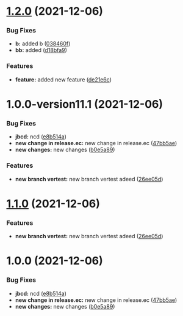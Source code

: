# [1.2.0](https://github.com/shubhamprataps/ver/compare/v1.1.0...v1.2.0) (2021-12-06)


### Bug Fixes

* **b:** added b ([038460f](https://github.com/shubhamprataps/ver/commit/038460f0bfe84d6c5c06dfc28f3550320128caa6))
* **bb:** added ([d18bfa9](https://github.com/shubhamprataps/ver/commit/d18bfa92aaca2120de36ad7c0214f78f208cd974))


### Features

* **feature:** added new feature ([de21e6c](https://github.com/shubhamprataps/ver/commit/de21e6c081a0c8ef87e90a216be9b35e9686d35a))

# 1.0.0-version11.1 (2021-12-06)


### Bug Fixes

* **jbcd:** ncd ([e8b514a](https://github.com/shubhamprataps/ver/commit/e8b514a280b1c7a0d8b71a52898849603bf38522))
* **new change in release.ec:** new change in release.ec ([47bb5ae](https://github.com/shubhamprataps/ver/commit/47bb5aefaa71048b5f6b14f2ce42123ed9671cad))
* **new changes:** new changes ([b0e5a89](https://github.com/shubhamprataps/ver/commit/b0e5a898969d7d107334bd4f117be2ffb6c64ef5))


### Features

* **new branch vertest:** new branch vertest adeed ([26ee05d](https://github.com/shubhamprataps/ver/commit/26ee05d08cce3396aeb75edeb20028c72c94db90))

# [1.1.0](https://github.com/shubhamprataps/ver/compare/v1.0.0...v1.1.0) (2021-12-06)


### Features

* **new branch vertest:** new branch vertest adeed ([26ee05d](https://github.com/shubhamprataps/ver/commit/26ee05d08cce3396aeb75edeb20028c72c94db90))

# 1.0.0 (2021-12-06)


### Bug Fixes

* **jbcd:** ncd ([e8b514a](https://github.com/shubhamprataps/ver/commit/e8b514a280b1c7a0d8b71a52898849603bf38522))
* **new change in release.ec:** new change in release.ec ([47bb5ae](https://github.com/shubhamprataps/ver/commit/47bb5aefaa71048b5f6b14f2ce42123ed9671cad))
* **new changes:** new changes ([b0e5a89](https://github.com/shubhamprataps/ver/commit/b0e5a898969d7d107334bd4f117be2ffb6c64ef5))
